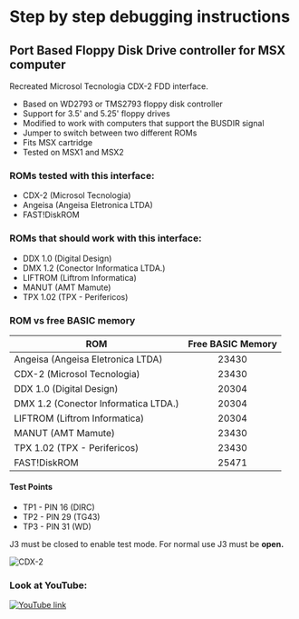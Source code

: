 # Step by step debugging instructions
## Port Based Floppy Disk Drive controller for MSX computer

Recreated Microsol Tecnologia CDX-2 FDD interface.

* Based on WD2793 or TMS2793 floppy disk controller
* Support for 3.5' and 5.25' floppy drives
* Modified to work with computers that support the BUSDIR signal
* Jumper to switch between two different ROMs
* Fits MSX cartridge
* Tested on MSX1 and MSX2

### ROMs tested with this interface:

* CDX-2 (Microsol Tecnologia)
* Angeisa (Angeisa Eletronica LTDA)
* FAST!DiskROM

### ROMs that should work with this interface:

* DDX 1.0 (Digital Design)
* DMX 1.2 (Conector Informatica LTDA.)
* LIFTROM (Liftrom Informatica)
* MANUT (AMT Mamute)
* TPX 1.02 (TPX - Perifericos)

### ROM vs free BASIC memory

| ROM | Free BASIC Memory |
| ------------- |:-------------:|
| Angeisa (Angeisa Eletronica LTDA)  | 23430  |
| CDX-2 (Microsol Tecnologia)  | 23430  |
| DDX 1.0 (Digital Design)  | 20304  |
| DMX 1.2 (Conector Informatica LTDA.) | 20304  |
| LIFTROM (Liftrom Informatica)  | 20304  |
| MANUT (AMT Mamute)  | 23430  |
| TPX 1.02 (TPX - Perifericos)  | 23430  |
| FAST!DiskROM  | 25471  |

#### Test Points

- TP1 - PIN 16 (DIRC)
- TP2 - PIN 29 (TG43)
- TP3 - PIN 31 (WD)

J3 must be closed to enable test mode. For normal use J3 must be **open.**

![CDX-2](/photos/cdx-2_03s.jpg)

### Look at YouTube:
[![YouTube link](https://img.youtube.com/vi/UTZCwYuuAXE/0.jpg)](https://www.youtube.com/watch?v=UTZCwYuuAXE)

